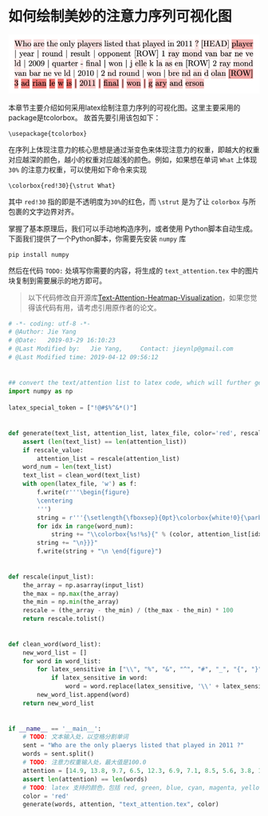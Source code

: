 # 如何绘制美妙的注意力序列可视化图

<div align=center><img  src ="../imgs/category/text_attention.png"/></div> 

本章节主要介绍如何采用latex绘制注意力序列的可视化图。这里主要采用的package是tcolorbox。 故首先要引用该包如下：

~~~
\usepackage{tcolorbox}
~~~

在序列上体现注意力的核心思想是通过渐变色来体现注意力的权重，即越大的权重对应越深的颜色，越小的权重对应越浅的颜色。例如，如果想在单词 `What` 上体现 `30%` 的注意力权重，可以使用如下命令来实现

~~~
\colorbox{red!30}{\strut What}
~~~

其中 `red!30` 指的即是不透明度为`30%`的红色，而 `\strut` 是为了让 `colorbox` 与所包裹的文字边界对齐。

掌握了基本原理后，我们可以手动地构造序列，或者使用 Python脚本自动生成。下面我们提供了一个Python脚本，你需要先安装 `numpy` 库

~~~
pip install numpy
~~~

然后在代码 `TODO:` 处填写你需要的内容，将生成的 `text_attention.tex` 中的图片块复制到需要展示的地方即可。

> 以下代码修改自开源库[Text-Attention-Heatmap-Visualization](https://github.com/jiesutd/Text-Attention-Heatmap-Visualization)，如果您觉得该代码有用，请考虑引用原作者的论文。

```python
# -*- coding: utf-8 -*-
# @Author: Jie Yang
# @Date:   2019-03-29 16:10:23
# @Last Modified by:   Jie Yang,     Contact: jieynlp@gmail.com
# @Last Modified time: 2019-04-12 09:56:12


## convert the text/attention list to latex code, which will further generates the text heatmap based on attention weights.
import numpy as np

latex_special_token = ["!@#$%^&*()"]


def generate(text_list, attention_list, latex_file, color='red', rescale_value=False):
    assert (len(text_list) == len(attention_list))
    if rescale_value:
        attention_list = rescale(attention_list)
    word_num = len(text_list)
    text_list = clean_word(text_list)
    with open(latex_file, 'w') as f:
        f.write(r'''\begin{figure}
        \centering
        ''')
        string = r'''{\setlength{\fboxsep}{0pt}\colorbox{white!0}{\parbox{0.85\textwidth}{''' + "\n"
        for idx in range(word_num):
            string += "\\colorbox{%s!%s}{" % (color, attention_list[idx]) + "\\strut " + text_list[idx] + "} "
        string += "\n}}}"
        f.write(string + "\n \end{figure}")


def rescale(input_list):
    the_array = np.asarray(input_list)
    the_max = np.max(the_array)
    the_min = np.min(the_array)
    rescale = (the_array - the_min) / (the_max - the_min) * 100
    return rescale.tolist()


def clean_word(word_list):
    new_word_list = []
    for word in word_list:
        for latex_sensitive in ["\\", "%", "&", "^", "#", "_", "{", "}"]:
            if latex_sensitive in word:
                word = word.replace(latex_sensitive, '\\' + latex_sensitive)
        new_word_list.append(word)
    return new_word_list


if __name__ == '__main__':
    # TODO: 文本输入处，以空格分割单词
    sent = "Who are the only plaerys listed that played in 2011 ?"
    words = sent.split()
    # TODO: 注意力权重输入处，最大值是100.0
    attention = [14.9, 13.8, 9.7, 6.5, 12.3, 6.9, 7.1, 8.5, 5.6, 3.8, 12.1]
    assert len(attention) == len(words)
    # TODO: latex 支持的颜色，包括 red, green, blue, cyan, magenta, yellow, black, gray, white, darkgray, lightgray, brown, lime, olive, orange, pink, purple, teal, violet 等
    color = 'red'
    generate(words, attention, "text_attention.tex", color)
```